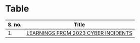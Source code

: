 # Table

| S. no. |Title |
| -- | -- |
| 1. | [LEARNINGS FROM 2023 CYBER INCIDENTS](https://github.com/noobultrapromax/Presentations/blob/main/null-2024/null-2023-security-incidents-learning.pdf) |
